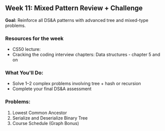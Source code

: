 ## Week 11: Mixed Pattern Review + Challenge

**Goal:** Reinforce all DS&A patterns with advanced tree and mixed-type problems.

### Resources for the week
- CS50 lecture: 
- Cracking the coding interview chapters: Data structures - chapter 5 and on

### What You'll Do:
- Solve 1–2 complex problems involving tree + hash or recursion
- Complete your final DS&A assessment

### Problems:
1. Lowest Common Ancestor
2. Serialize and Deserialize Binary Tree
3. Course Schedule (Graph Bonus)
